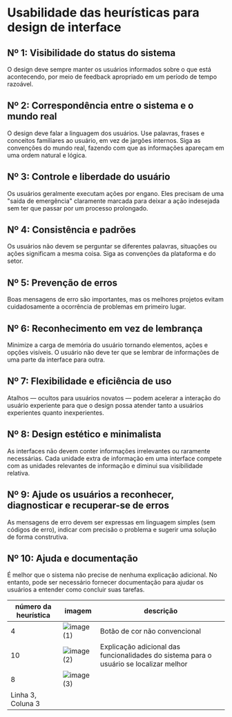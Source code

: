 # Usabilidade das heurísticas para design de interface

## Nº 1: Visibilidade do status do sistema
O design deve sempre manter os usuários informados sobre o que está acontecendo, por meio de feedback apropriado em um período de tempo razoável.

## Nº 2: Correspondência entre o sistema e o mundo real
O design deve falar a linguagem dos usuários. Use palavras, frases e conceitos familiares ao usuário, em vez de jargões internos. Siga as convenções do mundo real, fazendo com que as informações apareçam em uma ordem natural e lógica.

## Nº 3: Controle e liberdade do usuário
Os usuários geralmente executam ações por engano. Eles precisam de uma "saída de emergência" claramente marcada para deixar a ação indesejada sem ter que passar por um processo prolongado.

## Nº 4: Consistência e padrões
Os usuários não devem se perguntar se diferentes palavras, situações ou ações significam a mesma coisa. Siga as convenções da plataforma e do setor.

## Nº 5: Prevenção de erros
Boas mensagens de erro são importantes, mas os melhores projetos evitam cuidadosamente a ocorrência de problemas em primeiro lugar.

## Nº 6: Reconhecimento em vez de lembrança
Minimize a carga de memória do usuário tornando elementos, ações e opções visíveis. O usuário não deve ter que se lembrar de informações de uma parte da interface para outra.

## Nº 7: Flexibilidade e eficiência de uso
Atalhos — ocultos para usuários novatos — podem acelerar a interação do usuário experiente para que o design possa atender tanto a usuários experientes quanto inexperientes.

## Nº 8: Design estético e minimalista
As interfaces não devem conter informações irrelevantes ou raramente necessárias. Cada unidade extra de informação em uma interface compete com as unidades relevantes de informação e diminui sua visibilidade relativa.

## Nº 9: Ajude os usuários a reconhecer, diagnosticar e recuperar-se de erros
As mensagens de erro devem ser expressas em linguagem simples (sem códigos de erro), indicar com precisão o problema e sugerir uma solução de forma construtiva.

## Nº 10: Ajuda e documentação
É melhor que o sistema não precise de nenhuma explicação adicional. No entanto, pode ser necessário fornecer documentação para ajudar os usuários a entender como concluir suas tarefas.

| número da heurística | imagem | descrição |
| --- | --- | --- |
| 4 | ![image (1)](https://github.com/XLryan246/Bertoti/assets/100379352/708fba54-5883-4bbb-b8aa-800f59c12f10) | Botão de cor não convencional |
| 10 | ![image (2)](https://github.com/XLryan246/Bertoti/assets/100379352/782342c5-f327-432c-b227-fd50685b8043) | Explicação adicional das funcionalidades do sistema para o usuário se localizar melhor |
| 8  | ![image (3)](https://github.com/XLryan246/Bertoti/assets/100379352/8315ca3c-7bfc-44d7-8c0f-621eddc535b1)
 | Linha 3, Coluna 3 |

